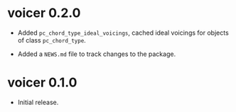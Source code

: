 # voicer 0.2.0

- Added `pc_chord_type_ideal_voicings`, 
cached ideal voicings for objects of class `pc_chord_type`.

- Added a `NEWS.md` file to track changes to the package.

# voicer 0.1.0

- Initial release.
